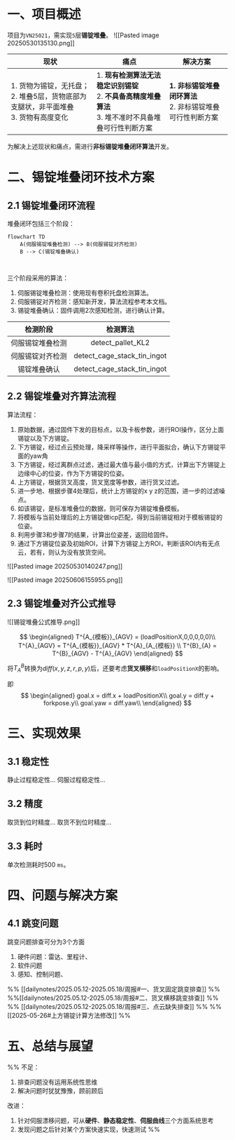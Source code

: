 # 一、项目概述
项目为`VN25021`，需实现`5`层**锡锭堆叠**。
![[Pasted image 20250530135130.png]]

| 现状                                                     | 痛点                                                                  | 解决方案                                  |
| ------------------------------------------------------ | ------------------------------------------------------------------- | ------------------------------------- |
| 1. 货物为锡锭，无托盘；<br>2. 堆叠5层，货物底部为支腿状，非平面堆叠 <br>3. 货物有高度变化 | 1. **现有检测算法无法稳定识别锡锭** <br>2. **不具备高精度堆叠算法** <br>3. 堆不准时不具备堆叠可行性判断方案 | **1. 非标锡锭堆叠闭环算法**<br>2. 非标锡锭堆叠可行性判断方案 |

为解决上述现状和痛点，需进行**非标锡锭堆叠闭环算法**开发。
# 二、锡锭堆叠闭环技术方案
## 2.1 锡锭堆叠闭环流程
堆叠闭环包括三个阶段：
```mermaid
flowchart TD
    A(伺服锡锭堆叠检测) --> B(伺服锡锭对齐检测)
    B --> C(锡锭堆叠确认)



```

三个阶段采用的算法：
1. 伺服锡锭堆叠检测：使用现有卷积托盘检测算法。
2. 伺服锡锭对齐检测：感知新开发，算法流程参考本文档。
3. 锡锭堆叠确认：固件调用2次感知检测，进行确认计算。

|   检测阶段   |            检测算法             |
| :------: | :-------------------------: |
| 伺服锡锭堆叠检测 |      detect_pallet_KL2      |
| 伺服锡锭对齐检测 | detect_cage_stack_tin_ingot |
|  锡锭堆叠确认  | detect_cage_stack_tin_ingot |


## 2.2 锡锭堆叠对齐算法流程
算法流程：
1. 原始数据，通过固件下发的目标点，以及卡板参数，进行ROI操作，区分上面锡锭以及下方锡锭。
2. 下方锡锭，经过点云预处理，降采样等操作，进行平面拟合，确认下方锡锭平面的yaw角
3. 下方锡锭，经过离群点过滤，通过最大值与最小值的方式，计算出下方锡锭上边缘中心的位姿，作为下方锡锭的位姿。
4. 上方锡锭，根据货叉高度，货叉宽度等参数，进行货叉过滤。
5. 进一步地、根据步骤4处理后，统计上方锡锭的x y z的范围，进一步的过滤噪点。
6. 如该锡锭，是标准堆叠位的数据，则可保存为锡锭堆叠模板。
7. 将模板与当前处理后的上方锡锭做icp匹配，得到当前锡锭相对于模板锡锭的位姿。
8. 利用步骤3和步骤7的结果，计算出位姿差，返回给固件。
9. 通过下方锡锭位姿及初始ROI，计算下方锡锭上方ROI，判断该ROI内有无点云，若有，则认为没有放货空间。

![[Pasted image 20250530140247.png]]

![[Pasted image 20250606155955.png]]
## 2.3 锡锭堆叠对齐公式推导


![[锡锭堆叠公式推导.png]]


$$
\begin{aligned}
T^{A_{模板}}_{AGV} = (loadPositionX,0,0,0,0,0)\\
T^{A}_{AGV} = T^{A_{模板}}_{AGV} * T^{A}_{A_{模板}} \\
T^{B}_{A} = T^{B}_{AGV} - T^{A}_{AGV} 
\end{aligned}
$$

将$T^{B}_{A}$转换为$diff(x,y,z,r,p,y)$后，还要考虑**货叉横移**和`loadPositionX`的影响。

即
$$
\begin{aligned}
goal.x = diff.x + loadPositionX\\
goal.y = diff.y + forkpose.y\\
goal.yaw = diff.yaw\\
\end{aligned}
$$



# 三、实现效果

## 3.1 稳定性

静止过程稳定性...
伺服过程稳定性...
## 3.2 精度

取货到位时精度...
取货不到位时精度...
## 3.3 耗时

单次检测耗时500 `ms`。

# 四、问题与解决方案

## 4.1 跳变问题
跳变问题排查可分为3个方面

1. 硬件问题：雷达、里程计、
2. 软件问题
3. 感知、控制问题、


%% [[dailynotes/2025.05.12-2025.05.18/周报#一、货叉固定跳变排查]] %%
 %%[[dailynotes/2025.05.12-2025.05.18/周报#二、货叉横移跳变排查]] %%
%% [[dailynotes/2025.05.12-2025.05.18/周报#三、点云缺失排查]] %%
%% [[2025-05-26#上方锡锭计算方法修改]] %%

# 五、总结与展望

%% 不足：
1. 排查问题没有运用系统性思维
2. 解决问题时犹犹豫豫，顾前顾后

改进：
1. 针对伺服漂移问题，可从**硬件**、**静态稳定性**、**伺服曲线**三个方面系统思考
2. 发现问题之后针对某个方案快速实现，快速测试 %%
